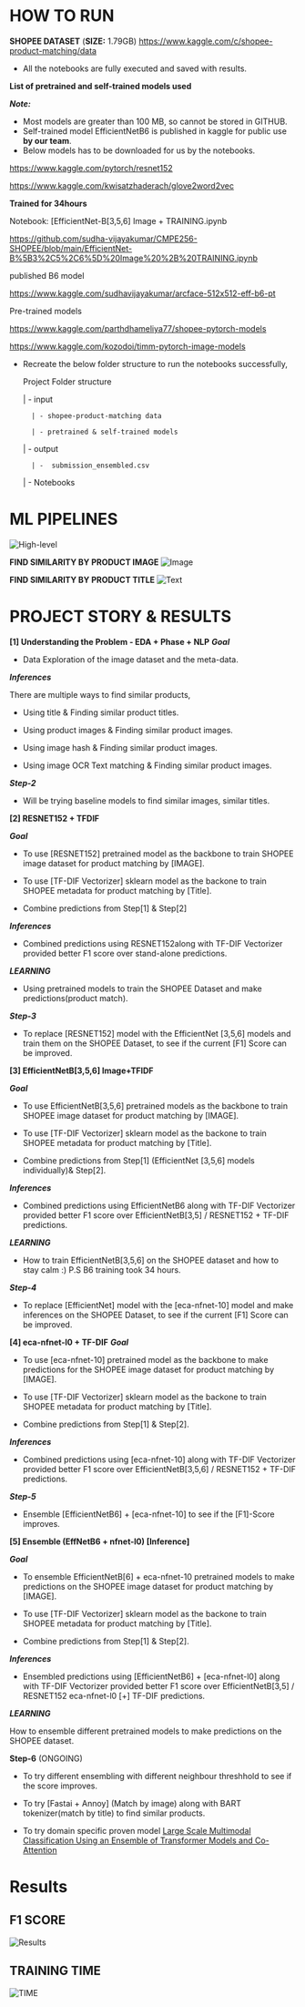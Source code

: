 
# HOW TO RUN

**SHOPEE DATASET** (**SIZE:** 1.79GB)
https://www.kaggle.com/c/shopee-product-matching/data

- All the notebooks are fully executed and saved with results.

**List of pretrained and self-trained models used**

***Note:*** 
- Most models are greater than 100 MB, so cannot be stored in GITHUB.
- Self-trained model EfficientNetB6 is published in kaggle for public use **by our team**.
- Below models has to be downloaded for us by the notebooks.

https://www.kaggle.com/pytorch/resnet152

https://www.kaggle.com/kwisatzhaderach/glove2word2vec


**Trained for 34hours** 

Notebook:
[EfficientNet-B[3,5,6] Image + TRAINING.ipynb

https://github.com/sudha-vijayakumar/CMPE256-SHOPEE/blob/main/EfficientNet-B%5B3%2C5%2C6%5D%20Image%20%2B%20TRAINING.ipynb

published B6 model

https://www.kaggle.com/sudhavijayakumar/arcface-512x512-eff-b6-pt

Pre-trained models

https://www.kaggle.com/parthdhameliya77/shopee-pytorch-models

https://www.kaggle.com/kozodoi/timm-pytorch-image-models

- Recreate the below folder structure to run the notebooks successfully,

    Project Folder structure

    | - input

        | - shopee-product-matching data

        | - pretrained & self-trained models 

    | - output

        | -  submission_ensembled.csv

    | - Notebooks

# ML PIPELINES

![High-level](https://github.com/sudha-vijayakumar/CMPE256_SHOPEE_TERMPROJECT/blob/main/report/DIAGRAMS/High-level.jpg?raw=True)

**FIND SIMILARITY BY PRODUCT IMAGE**
![Image](https://github.com/sudha-vijayakumar/CMPE256_SHOPEE_TERMPROJECT/blob/main/report/DIAGRAMS/ImageProcessing.jpg?raw=True)

**FIND SIMILARITY BY PRODUCT TITLE**
![Text](https://github.com/sudha-vijayakumar/CMPE256_SHOPEE_TERMPROJECT/blob/main/report/DIAGRAMS/TextProcessing.jpg?raw=True)

# PROJECT STORY & RESULTS 

**[1] Understanding the Problem - EDA + Phase + NLP**
***Goal***
- Data Exploration of the image dataset and the meta-data.

***Inferences***

There are multiple ways to find similar products, 

- Using title & Finding similar product titles.

- Using product images & Finding similar product images.

- Using image hash & Finding similar product images.

- Using image OCR Text matching & Finding similar product images.

***Step-2***
 - Will be trying baseline models to find similar images, similar titles.

**[2] RESNET152 + TFDIF**

***Goal***
- To use [RESNET152] pretrained model as the backbone to train SHOPEE image dataset for product matching by [IMAGE].

- To use [TF-DIF Vectorizer] sklearn model as the backone to train SHOPEE metadata for product matching by [Title].

- Combine predictions from Step[1] & Step[2]

***Inferences***
- Combined predictions using RESNET152along with TF-DIF Vectorizer provided better F1 score over stand-alone predictions.

***LEARNING***
- Using pretrained models to train the SHOPEE Dataset and make predictions(product match).

***Step-3***
- To replace [RESNET152] model with the EfficientNet [3,5,6] models and train them on the SHOPEE Dataset, to see if the current [F1] Score can be improved.

**[3] EfficientNetB[3,5,6] Image+TFIDF**

***Goal***
- To use EfficientNetB[3,5,6] pretrained models as the backbone to train SHOPEE image dataset for product matching by [IMAGE].

- To use [TF-DIF Vectorizer] sklearn model as the backone to train SHOPEE metadata for product matching by [Title].

- Combine predictions from Step[1] (EfficientNet [3,5,6] models individually)& Step[2].

***Inferences***
- Combined predictions using EfficientNetB6 along with TF-DIF Vectorizer provided better F1 score over EfficientNetB[3,5] / RESNET152 + TF-DIF predictions.

***LEARNING***
- How to train EfficientNetB[3,5,6] on the SHOPEE dataset and how to stay calm :) P.S B6 training took 34 hours.

***Step-4***
- To replace [EfficientNet] model with the [eca-nfnet-10] model and make inferences on the SHOPEE Dataset, to see if the current [F1] Score can be improved.

**[4] eca-nfnet-l0 + TF-DIF**
***Goal***
- To use [eca-nfnet-10] pretrained model as the backbone to make predictions for the SHOPEE image dataset for product matching by [IMAGE].

- To use [TF-DIF Vectorizer] sklearn model as the backone to train SHOPEE metadata for product matching by [Title].

- Combine predictions from Step[1] & Step[2].

***Inferences***
- Combined predictions using [eca-nfnet-10] along with TF-DIF Vectorizer provided better F1 score over EfficientNetB[3,5,6] / RESNET152 + TF-DIF predictions.

***Step-5***
- Ensemble [EfficientNetB6] + [eca-nfnet-10] to see if the [F1]-Score improves.

**[5] Ensemble (EffNetB6 + nfnet-l0) [Inference]**

***Goal***
- To ensemble EfficientNetB[6] + eca-nfnet-10 pretrained models to make predictions on the SHOPEE image dataset for product matching by [IMAGE].

- To use [TF-DIF Vectorizer] sklearn model as the backone to train SHOPEE metadata for product matching by [Title].

- Combine predictions from Step[1] & Step[2].

***Inferences***
- Ensembled predictions using [EfficientNetB6] + [eca-nfnet-l0] along with TF-DIF Vectorizer provided better F1 score over EfficientNetB[3,5] / RESNET152 eca-nfnet-l0 [+] TF-DIF predictions.

***LEARNING***

How to ensemble different pretrained models to make predictions on the SHOPEE dataset.

**Step-6** (ONGOING)

- To try different ensembling with different neighbour threshhold to see if the score improves.

- To try [Fastai + Annoy] (Match by image) along with BART tokenizer(match by title) to find similar products.

- To try domain specific proven model [Large Scale Multimodal Classification Using an Ensemble of Transformer Models and Co-Attention](https://paperswithcode.com/paper/large-scale-multimodal-classification-using)

# Results

## F1 SCORE
![Results](https://github.com/sudha-vijayakumar/CMPE256_SHOPEE_TERMPROJECT/blob/main/report/DIAGRAMS/F1_SCORE_REPORT.png?raw=True)

## TRAINING TIME
![TIME](https://github.com/sudha-vijayakumar/CMPE256_SHOPEE_TERMPROJECT/blob/main/report/DIAGRAMS/Training_Time.png?raw=True)



